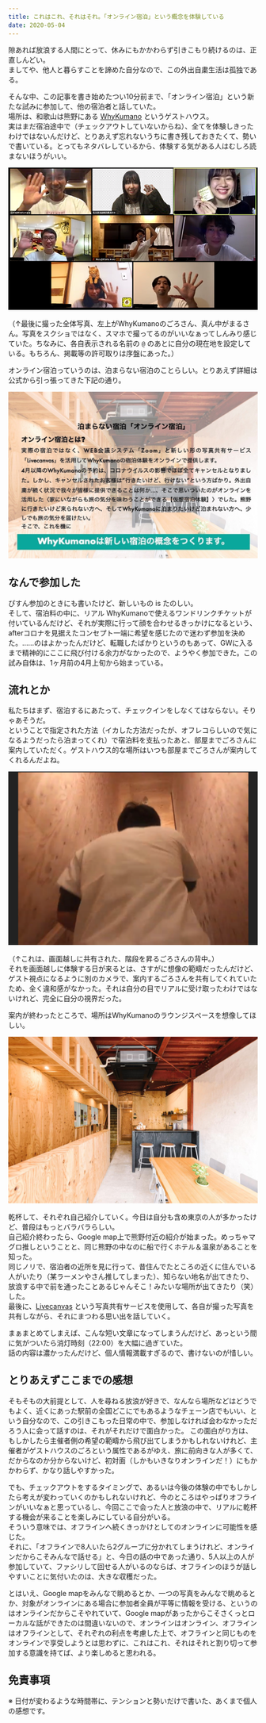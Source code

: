 ```yaml
---
title: これはこれ、それはそれ。「オンライン宿泊」という概念を体験している
date: 2020-05-04
---
```


隙あれば放浪する人間にとって、休みにもかかわらず引きこもり続けるのは、正直しんどい。  
ましてや、他人と暮らすことを諦めた自分なので、この外出自粛生活は孤独である。  

そんな中、この記事を書き始めたつい10分前まで、「オンライン宿泊」という新たな試みに参加して、他の宿泊者と話していた。  
場所は、和歌山は熊野にある [WhyKumano](https://www.whykumano.com/) というゲストハウス。  
実はまだ宿泊途中で（チェックアウトしていないからね）、全てを体験しきったわけではないんだけど、とりあえず忘れないうちに書き残しておきたくて、勢いで書いている。とってもネタバレしているから、体験する気がある人はむしろ読まないほうがいい。   

![zentai-shashin](./zentai-shashin.png)  

（↑最後に撮った全体写真、左上がWhyKumanoのごろさん、真ん中がまるさん。写真をスクショではなく、スマホで撮ってるのがいいなぁってしんみり感じていた。ちなみに、各自表示される名前の `@` のあとに自分の現在地を設定している。もちろん、掲載等の許可取りは序盤にあった。）  

オンライン宿泊っていうのは、泊まらない宿泊のことらしい。とりあえず詳細は公式から引っ張ってきた下記の通り。  

![online-shukuhaku](./online-shukuhaku.jpg)  


## なんで参加した
ぴすん参加のときにも書いたけど、新しいもの is たのしい。  
そして、宿泊料の中に、リアル WhyKumanoで使えるワンドリンクチケットが付いているんだけど、それが実際に行って顔を合わせるきっかけになるという、afterコロナを見据えたコンセプト一端に希望を感じたので迷わず参加を決めた。……のはよかったんだけど、転職したばかりというのもあって、GWに入るまで精神的にここに飛び付ける余力がなかったので、ようやく参加できた。この試み自体は、1ヶ月前の4月上旬から始まっている。  

## 流れとか
私たちはまず、宿泊するにあたって、チェックインをしなくてはならない。そりゃあそうだ。  
ということで指定された方法（イカした方法だったが、オフレコらしいので気になるようだったら泊まってくれ）で宿泊料を支払ったあと、部屋までごろさんに案内していただく。ゲストハウス的な場所はいつも部屋までごろさんが案内してくれるんだよね。  

![annai](./annai.png)  

（↑これは、画面越しに共有された、階段を昇るごろさんの背中。）  
それを画面越しに体験する日が来るとは、さすがに想像の範疇だったんだけど、ゲスト視点になるように別のカメラで、案内するごろさんを共有してくれていたため、全く違和感がなかった。それは自分の目でリアルに受け取ったわけではないけれど、完全に自分の視界だった。  

案内が終わったところで、場所はWhyKumanoのラウンジスペースを想像してほしい。  

![lounge](./lounge.jpeg)

乾杯して、それぞれ自己紹介していく。今日は自分も含め東京の人が多かったけど、普段はもっとバラバラらしい。  
自己紹介終わったら、Google map上で熊野付近の紹介が始まった。めっちゃマグロ推しということと、同じ熊野の中なのに船で行くホテル＆温泉があることを知った。  
同じノリで、宿泊者の近所を見に行って、昔住んでたところの近くに住んでいる人がいたり（某ラーメンやさん推してしまった）、知らない地名が出てきたり、放浪する中で前を通ったことあるじゃんそこ！みたいな場所が出てきたり（笑）した。  
最後に、[Livecanvas](https://livecanvas.jp/) という写真共有サービスを使用して、各自が撮った写真を共有しながら、それにまつわる思い出を話していく。  

まぁまとめてしまえば、こんな短い文章になってしまうんだけど、あっという間に気がついたら消灯時刻（22:00）を大幅に過ぎていた。  
話の内容は濃かったんだけど、個人情報満載すぎるので、書けないのが惜しい。  

## とりあえずここまでの感想
そもそもの大前提として、人を尋ねる放浪が好きで、なんなら場所などはどうでもよく、近くにあった駅前の全国どこにでもあるようなチェーン店でもいい、という自分なので、この引きこもった日常の中で、参加しなければ会わなかっただろう人に会って話すのは、それがそれだけで面白かった。
この面白がり方は、もしかしたら主催者側の希望の範疇から飛び出てしまうかもしれないけれど、主催者がゲストハウスのごろという属性であるがゆえ、旅に前向きな人が多くて、だからなのか分からないけど、初対面（しかもいきなりオンラインだ！）にもかかわらず、かなり話しやすかった。  

でも、チェックアウトをするタイミングで、あるいは今後の体験の中でもしかしたら考えが変わっていくのかもしれないけれど、今のところはやっぱりオフラインがいいなぁと思っているし、今回ここで会った人と放浪の中で、リアルに乾杯する機会が来ることを楽しみにしている自分がいる。  
そういう意味では、オフラインへ続くきっかけとしてのオンラインに可能性を感じた。  
それに、「オフラインで8人いたら2グループに分かれてしまうけれど、オンラインだからこそみんなで話せる」と、今日の話の中であった通り、5人以上の人が参加していて、ファシリして回せる人がいるのならば、オフラインのほうが話しやすいことに気付いたのは、大きな収穫だった。  

とはいえ、Google mapをみんなで眺めるとか、一つの写真をみんなで眺めるとか、対象がオンラインにある場合に参加者全員が平等に情報を受ける、というのはオンラインだからこそやれていて、Google mapがあったからこそさくっとローカルな話ができたのは間違いないので、オンラインはオンライン、オフラインはオフラインとして、それぞれの利点を考慮した上で、オフラインと同じものをオンラインで享受しようとは思わずに、これはこれ、それはそれと割り切って参加する意識を持てば、より楽しめると思われる。  

## 免責事項
※ 日付が変わるような時間帯に、テンションと勢いだけで書いた、あくまで個人の感想です。